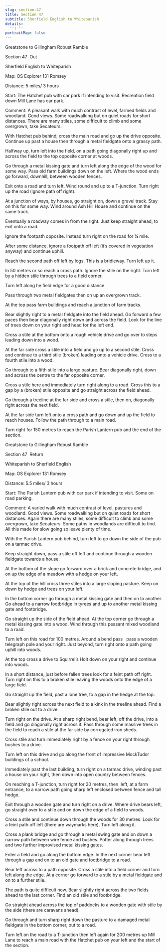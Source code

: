 ```yaml
---
slug: section-47
title: Section 47
subtitle: Sherfield English to Whiteparish
details:
  '': ''
portraitMap: false
---
```

Greatstone to Gillingham Robust Ramble

Section 47  Out

Sherfield English to Whiteparish

Map: OS Explorer 131 Romsey

Distance: 5 miles/ 3 hours

Start: The Hatchet pub with car park if intending to visit. Recreation field down Mill Lane has car park.

Comment: A pleasant walk with much contrast of level, farmed fields and woodland. Good views. Some roadwalking but on quiet roads for short distances. There are many stiles, some difficult to climb and some overgrown, take Secateurs.

With Hatchet pub behind, cross the main road and go up the drive opposite. Continue up past a house then through a metal fieldgate onto a grassy path.

Halfway up, turn left into the field, on a path going diagonally right up and across the field to the top opposite corner at woods.

Go through a metal kissing gate and turn left along the edge of the wood for some way. Pass old farm buildings down on the left. Where the wood ends go forward, downhill, between wooden fences.

Exit onto a road and turn left. Wind round and up to a T-junction. Turn right up the road (ignore path off right).

At a junction of ways, by houses, go straight on, down a gravel track. Stay on this for some way. Wind around Ash Hill House and continue on the same track.

Eventually a roadway comes in from the right. Just keep straight ahead, to exit onto a road.

Ignore the footpath opposite. Instead turn right on the road for ¼ mile.

After some distance, ignore a footpath off left (it’s covered in vegetation anyway) and continue uphill.

Reach the second path off left by logs. This is a bridleway. Turn left up it.

In 50 metres or so reach a cross path. Ignore the stile on the right. Turn left by a hidden stile through trees to a field corner.

Turn left along he field edge for a good distance.

Pass through two metal fieldgates then on up an overgrown track.

At the top pass farm buildings and reach a junction of farm tracks.

Bear slightly right to a metal fieldgate into the field ahead. Go forward a few paces then bear diagonally right down and across the field. Look for the line of trees down on your right and head for the left end.

Cross a stile at the bottom onto a rough vehicle drive and go over to steps leading down into a wood.

At the far side cross a stile into a field and go up to a second stile. Cross and continue to a third stile (broken) leading onto a vehicle drive. Cross to a fourth stile into a wood.

Go through to a fifth stile into a large pasture. Bear diagonally right, down and across the centre to the far opposite corner.

Cross a stile here and immediately turn right along to a road. Cross this to a gap by a (broken) stile opposite and go straight across the field ahead.

Go through a treeline at the far side and cross a stile, then on, diagonally right across the next field.

At the far side turn left onto a cross path and go down and up the field to reach houses. Follow the path through to a main road.

Turn right for 150 metres to reach the Parish Lantern pub and the end of the section.

Greatstone to Gillingham Robust Ramble

Section 47  Return

Whiteparish to Sherfield English

Map: OS Explorer 131 Romsey

Distance: 5.5 miles/ 3 hours

Start: The Parish Lantern pub with car park if intending to visit. Some on road parking.

Comment: A varied walk with much contrast of level, pastures and woodland. Good views. Some roadwalking but on quiet roads for short distances. Again there are many stiles, some difficult to climb and some overgrown, take Secateurs. Some paths in woodlands are difficult to find. All this made for slow going so leave plenty of time.

With the Parish Lantern pub behind, turn left to go down the side of the pub on a tarmac drive.

Keep straight down, pass a stile off left and continue through a wooden fieldgate towards a house.

At the bottom of the slope go forward over a brick and concrete bridge, and on up the edge of a meadow with a hedge on your left.

At the top of the hill cross three stiles into a large sloping pasture. Keep on down by hedge and trees on your left.

In the bottom corner go through a metal kissing gate and then on to another. Go ahead to a narrow footbridge in tyrees and up to another metal kissing gate and footbridge.

Go straight up the side of the field ahead. At the top corner go through a metal kissing gate into a wood. Wind through this peasant mixed woodland to a road.

Turn left on this road for 100 metres. Around a bend pass   pass a wooden telegraph pole and your right. Just beyond, turn right onto a path going uphill into woods.

At the top cross a drive to Squirrel’s Holt down on your right and continue into woods.

In a short distance, just before fallen trees look for a feint path off right. Turn right on this to a broken stile leaving the woods onto the edge of a large field.

Go straight up the field, past a lone tree, to a gap in the hedge at the top.

Bear slightly right across the next field to a kink in the treeline ahead. Find a broken stile out to a drive.

Turn right on the drive. At a sharp right bend, bear left, off the drive, into a field and go diagonally right across it. Pass through some massive trees in the field to reach a stile at the far side by corrugated iron sheds.

Cross stile and turn immediately right by a fence on your right through bushes to a drive.

Turn left on this drive and go along the front of impressive MockTudor buildings of a school.

Immediately past the last building, turn right on a tarmac drive, winding past a house on your right, then down into open country between fences.

On reaching a T-junction, turn right for 20 metres, then  left, at a farm entrance, to a narrow path going sharp left enclosed between fence and tall hedge.

Exit through a wooden gate and turn right on a drive. Where drive bears left, go straight over to a stile and on down the edge of a field to woods.

Cross a stile and continue down through the woods for 30 metres. Look for a feint path off left (there are waymarks here). Turn left along it.

Cross a plank bridge and go through a metal swing gate and on down a narrow path between wire fence and bushes. Potter along through trees and two further improvised metal kissing gates.

Enter a field and go along the bottom edge. In the next corner bear left through a gap and on to an old gate and footbridge to a road.

Bear left across to a path opposite. Cross a stile into a field corner and turn left along the edge. At a corner go forward to a stile by a metal fieldgate and on to a further stile.

The path is quite difficult now. Bear slightly right across the two fields ahead to the last corner. Find an old stile and footbridge.

Go straight ahead across the top of paddocks to a wooden gate with stile by the side (there are caravans ahead).

Go through and turn sharp right down the pasture to a damaged metal fieldgate in the bottom corner, out to a road.

Turn left on the road to a T-junction then left again for 200 metres up Mill Lane to reach a main road with the Hatchet pub on your left and the start of the section.
